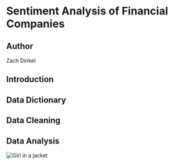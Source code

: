 # Sentiment Analysis of Financial Companies
 
## Author
Zach Dinkel

## Introduction


## Data Dictionary


## Data Cleaning


## Data Analysis
<img src="Rplot.png" alt="Girl in a jacket">
